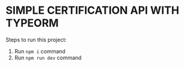 # SIMPLE CERTIFICATION API WITH TYPEORM

Steps to run this project:

1. Run `npm i` command
3. Run `npm run dev` command
